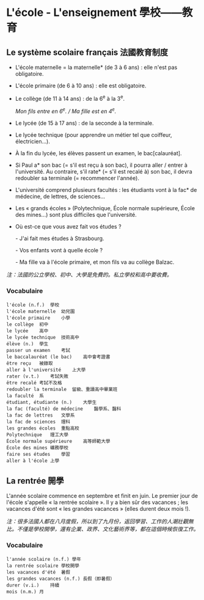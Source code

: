 # L'école - L'enseignement 學校——教育

## Le système scolaire français 法國教育制度

* L'école maternelle = la maternelle\* (de 3 à 6 ans) : elle n'est pas obligatoire.

* L'école primaire (de 6 à 10 ans) : elle est obligatoire.

* Le collège (de 11 à 14 ans) : de la 6<sup>e</sup> à la 3<sup>e</sup>.

    *Mon fils entre en 6<sup>e</sup>. / Ma fille est en 4<sup>e</sup>.*

* Le lycée (de 15 à 17 ans) : de la seconde à la terminale.

* Le lycée technique (pour apprendre un métier tel que coiffeur, électricien...).



* À la fin du lycée, les élèves passent un examen, le bac[calauréat].
* Si Paul a\* son bac (= s'il est reçu à son bac), il pourra aller / entrer à l'université. Au contraire, s'il rate\* (= s'il est recalé à) son bac, il devra redoubler sa terminale (= recommencer l'année).



* L'université comprend plusieurs facultés : les étudiants vont à la fac\* de médecine, de lettres, de sciences...
* Les « grands écoles » (Polytechnique, École normale supérieure, École des mines...) sont plus difficiles que l'université.



* Où est-ce que vous avez fait vos études ?

    \- J'ai fait mes études à Strasbourg.

    \- Vos enfants vont à quelle école ?

    \- Ma fille va à l'école primaire, et mon fils va au collège Balzac.

*注：法國的公立學校、初中、大學是免費的。私立學校和高中要收費。*

### Vocabulaire

```
l'école (n.f.)	學校
l'école maternelle	幼兒園
l'école primaire	小學
le collège	初中
le lycée	高中
le lycée technique	技術高中
élève (n.)	學生
passer un examen	考試
le baccalauréat (le bac)	高中會考證書
être reçu	被錄取
aller à l'université	上大學
rater (v.t.)	考試失敗
être recalé	考試不及格
redoubler la terminale	留級、重讀高中畢業班
la faculté	系
étudiant, étudiante (n.)	大學生
la fac (faculté) de médecine	醫學系、醫科
la fac de lettres	文學系
la fac de sciences	理科
les grandes écoles	重點高校
Polytechnique	理工大學
École normale supérieure	高等師範大學
École des mines	礦務學校
faire ses études	學習
aller à l'école	上學
```

## La rentrée 開學

L'année scolaire commence en septembre et finit en juin. Le premier jour de l'école s'appelle « la rentrée scolaire ». Il y a bien sûr des vacances ; les vacances d'été sont « les grandes vacances » (elles durent deux mois !).

*注：很多法國人都在八月度假，所以到了九月份，返回學習、工作的人潮壯觀無比。不僅是學校開學，還有企業、政界、文化藝術界等，都在這個時候恢復工作。*

### Vocabulaire

```
l'année scolaire (n.f.)	學年
la rentrée scolaire	學校開學
les vacances d'été	暑假
les grandes vacances (n.f.)	長假（即暑假）
durer (v.i.)	持續
mois (n.m.)	月
```

